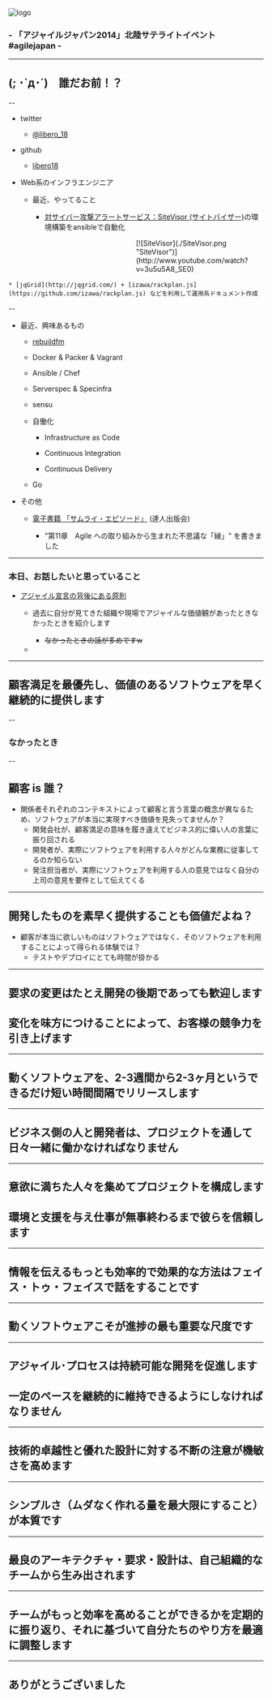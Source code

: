 ![logo](./logo.png "アジャイルのあるときないとき")
### - 「アジャイルジャパン2014」北陸サテライトイベント #agilejapan -

---

## (; ･`д･´)　誰だお前！？

--

+ twitter

  - [@libero_18](https://twitter.com/libero_18)

+ github

  - [libero18](https://github.com/libero18)

+ Web系のインフラエンジニア

  - 最近、やってること

    * [対サイバー攻撃アラートサービス：SiteVisor (サイトバイザー)](http://sitevisor.jp/)の環境構築をansibleで自動化
<div style="margin-left: auto; width: 50%; height: auto;" />[![SiteVisor](./SiteVisor.png "SiteVisor")](http://www.youtube.com/watch?v=3u5u5A8_SE0)</div>

    * [jqGrid](http://jqgrid.com/) + [izawa/rackplan.js](https://github.com/izawa/rackplan.js) などを利用して運用系ドキュメント作成

--

+ 最近、興味あるもの

  - [rebuildfm](http://rebuild.fm/)

  - Docker & Packer & Vagrant

  - Ansible / Chef

  - Serverspec & Specinfra

  - sensu

  - 自働化

    * Infrastructure as Code

    * Continuous Integration

    * Continuous Delivery

  - Go

+ その他

  - [電子書籍 「サムライ・エピソード」](http://tatsu-zine.com/books/samurai-episodes) (達人出版会)

    * "第11章　Agile への取り組みから生まれた不思議な「縁」" を書きました

---

### 本日、お話したいと思っていること

+ [アジャイル宣言の背後にある原則](http://agilemanifesto.org/iso/ja/principles.html)

  - 過去に自分が見てきた組織や現場でアジャイルな価値観があったときなかったときを紹介します
    - ~~なかったときの話が多めですw~~

  -

---

## 顧客満足を最優先し、価値のあるソフトウェアを早く継続的に提供します

--

### なかったとき

--

## 顧客 is 誰？

+ 関係者それぞれのコンテキストによって顧客と言う言葉の概念が異なるため、ソフトウェアが本当に実現すべき価値を見失ってませんか？
  - 開発会社が、顧客満足の意味を履き違えてビジネス的に偉い人の言葉に振り回される
  - 開発者が、実際にソフトウェアを利用する人々がどんな業務に従事してるのか知らない
  - 発注担当者が、実際にソフトウェアを利用する人の意見ではなく自分の上司の意見を要件として伝えてくる

---

## 開発したものを素早く提供することも価値だよね？

+ 顧客が本当に欲しいものはソフトウェアではなく、そのソフトウェアを利用することによって得られる体験では？
  - テストやデプロイにとても時間が掛かる

---

## 要求の変更はたとえ開発の後期であっても歓迎します
## 変化を味方につけることによって、お客様の競争力を引き上げます

---

## 動くソフトウェアを、2-3週間から2-3ヶ月というできるだけ短い時間間隔でリリースします

---

## ビジネス側の人と開発者は、プロジェクトを通して日々一緒に働かなければなりません

---

## 意欲に満ちた人々を集めてプロジェクトを構成します
## 環境と支援を与え仕事が無事終わるまで彼らを信頼します

---

## 情報を伝えるもっとも効率的で効果的な方法はフェイス・トゥ・フェイスで話をすることです

---

## 動くソフトウェアこそが進捗の最も重要な尺度です

---

## アジャイル･プロセスは持続可能な開発を促進します
## 一定のペースを継続的に維持できるようにしなければなりません

---

## 技術的卓越性と優れた設計に対する不断の注意が機敏さを高めます

---

## シンプルさ（ムダなく作れる量を最大限にすること）が本質です

---

## 最良のアーキテクチャ・要求・設計は、自己組織的なチームから生み出されます

---

## チームがもっと効率を高めることができるかを定期的に振り返り、それに基づいて自分たちのやり方を最適に調整します

---

## ありがとうございました

